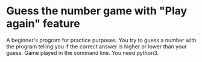 # Guess the number game with "Play again" feature
A beginner's program for practice purposes. You try to guess a number with the program telling you if the correct answer is higher or lower than your guess.
Game played in the command line. You need python3.
